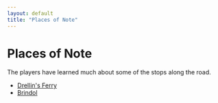 ```yaml
---
layout: default
title: "Places of Note"
---
```

# Places of Note
The players have learned much about some of the stops along the road.

* [Drellin's Ferry]({{site.baseurl}}/places/drellins_ferry.html)
* [Brindol]({{site.baseurl}}/places/brindol.html)
